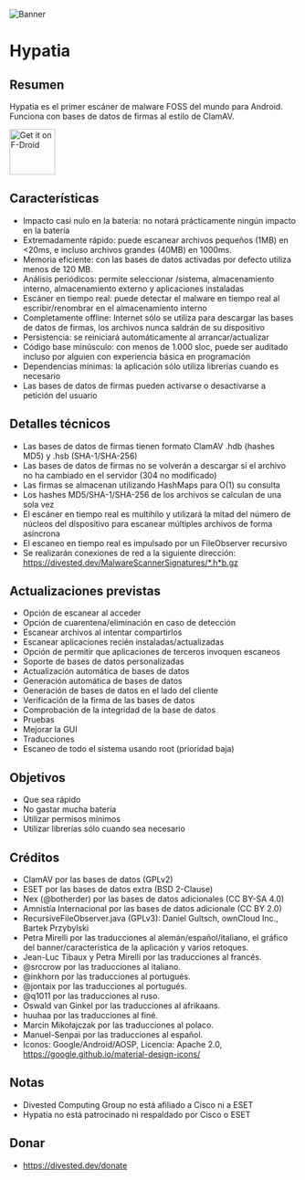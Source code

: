 ![Banner](https://divestos.org/images/featureGraphics/Hypatia.png)

Hypatia
=======

Resumen
--------
Hypatia es el primer escáner de malware FOSS del mundo para Android. Funciona con bases de datos de firmas al estilo de ClamAV.

[<img src="https://fdroid.gitlab.io/artwork/badge/get-it-on.png"
     alt="Get it on F-Droid"
     height="80">](https://f-droid.org/packages/us.spotco.malwarescanner/)

Características
---------------
- Impacto casi nulo en la batería: no notará prácticamente ningún impacto en la batería
- Extremadamente rápido: puede escanear archivos pequeños (1MB) en <20ms, e incluso archivos grandes (40MB) en 1000ms.
- Memoria eficiente: con las bases de datos activadas por defecto utiliza menos de 120 MB.
- Análisis periódicos: permite seleccionar /sistema, almacenamiento interno, almacenamiento externo y aplicaciones instaladas
- Escáner en tiempo real: puede detectar el malware en tiempo real al escribir/renombrar en el almacenamiento interno
- Completamente offline: Internet sólo se utiliza para descargar las bases de datos de firmas, los archivos nunca saldrán de su dispositivo
- Persistencia: se reiniciará automáticamente al arrancar/actualizar
- Código base minúsculo: con menos de 1.000 sloc, puede ser auditado incluso por alguien con experiencia básica en programación
- Dependencias mínimas: la aplicación sólo utiliza librerías cuando es necesario
- Las bases de datos de firmas pueden activarse o desactivarse a petición del usuario

Detalles técnicos
-----------------
- Las bases de datos de firmas tienen formato ClamAV .hdb (hashes MD5) y .hsb (SHA-1/SHA-256)
- Las bases de datos de firmas no se volverán a descargar si el archivo no ha cambiado en el servidor (304 no modificado)
- Las firmas se almacenan utilizando HashMaps para O(1) su consulta
- Los hashes MD5/SHA-1/SHA-256 de los archivos se calculan de una sola vez
- El escáner en tiempo real es multihilo y utilizará la mitad del número de núcleos del dispositivo para escanear múltiples archivos de forma asíncrona
- El escaneo en tiempo real es impulsado por un FileObserver recursivo
- Se realizarán conexiones de red a la siguiente dirección: https://divested.dev/MalwareScannerSignatures/*.h*b.gz

Actualizaciones previstas
-------------------------
- Opción de escanear al acceder
- Opción de cuarentena/eliminación en caso de detección
- Escanear archivos al intentar compartirlos
- Escanear aplicaciones recién instaladas/actualizadas
- Opción de permitir que aplicaciones de terceros invoquen escaneos
- Soporte de bases de datos personalizadas
- Actualización automática de bases de datos
- Generación automática de bases de datos
- Generación de bases de datos en el lado del cliente
- Verificación de la firma de las bases de datos
- Comprobación de la integridad de la base de datos
- Pruebas
- Mejorar la GUI
- Traducciones
- Escaneo de todo el sistema usando root (prioridad baja)

Objetivos
-----
- Que sea rápido
- No gastar mucha batería
- Utilizar permisos mínimos
- Utilizar librerías sólo cuando sea necesario

Créditos
--------
- ClamAV por las bases de datos (GPLv2)
- ESET por las bases de datos extra (BSD 2-Clause)
- Nex (@botherder) por las bases de datos adicionales (CC BY-SA 4.0)
- Amnistía Internacional por las bases de datos adicionale (CC BY 2.0)
- RecursiveFileObserver.java (GPLv3): Daniel Gultsch, ownCloud Inc., Bartek Przybylski
- Petra Mirelli por las traducciones al alemán/español/italiano, el gráfico del banner/característica de la aplicación y varios retoques.
- Jean-Luc Tibaux y Petra Mirelli por las traducciones al francés.
- @srccrow por las traducciones al italiano.
- @inkhorn por las traducciones al portugués.
- @jontaix por las traducciones al portugués.
- @q1011 por las traducciones al ruso.
- Oswald van Ginkel por las traducciones al afrikaans.
- huuhaa por las traducciones al finé.
- Marcin Mikołajczak por las traducciones al polaco.
- Manuel-Senpai por las traducciones al español.
- Iconos: Google/Android/AOSP, Licencia: Apache 2.0, https://google.github.io/material-design-icons/

Notas
-----
- Divested Computing Group no está afiliado a Cisco ni a ESET
- Hypatia no está patrocinado ni respaldado por Cisco o ESET

Donar
-----
- https://divested.dev/donate
